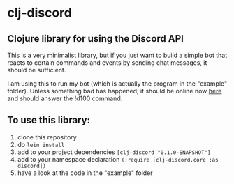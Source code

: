# clj-discord

## Clojure library for using the Discord API

This is a very minimalist library, but if you just want to build a simple bot 
that reacts to certain commands and events by sending chat messages, it should be sufficient.

I am using this to run my bot (which is actually the program in the "example" folder).
Unless something bad has happened, it should be online now [here](https://discord.gg/wAAHBxs) and should answer the !d100 command.

## To use this library:

1. clone this repository
2. do `lein install`
3. add to your project dependencies `[clj-discord "0.1.0-SNAPSHOT"]`
4. add to your namespace declaration `(:require [clj-discord.core :as discord])`
5. have a look at the code in the "example" folder
